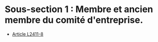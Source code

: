 # Sous-section 1 : Membre et ancien membre du comité d'entreprise.

* [Article L2411-8](./LEGIARTI000006902301.md)
